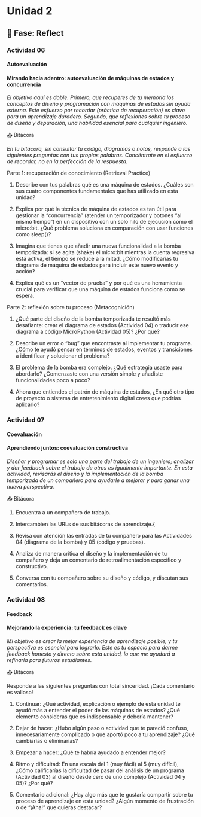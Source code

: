 # Unidad 2


## 🤔 Fase: Reflect

### Actividad 06

#### Autoevaluación
#### Mirando hacia adentro: autoevaluación de máquinas de estados y concurrencia

*El objetivo aquí es doble. Primero, que recuperes de tu memoria los conceptos de diseño y programación con máquinas de estados sin ayuda externa. Este esfuerzo por recordar (práctica de recuperación) es clave para un aprendizaje duradero. Segundo, que reflexiones sobre tu proceso de diseño y depuración, una habilidad esencial para cualquier ingeniero.*

📤 Bitácora

*En tu bitácora, sin consultar tu código, diagramas o notas, responde a las siguientes preguntas con tus propias palabras. Concéntrate en el esfuerzo de recordar, no en la perfección de la respuesta.*

Parte 1: recuperación de conocimiento (Retrieval Practice)

1. Describe con tus palabras qué es una máquina de estados. ¿Cuáles son sus cuatro componentes fundamentales que has utilizado en esta unidad?

2. Explica por qué la técnica de máquina de estados es tan útil para gestionar la “concurrencia” (atender un temporizador y botones “al mismo tiempo”) en un dispositivo con un solo hilo de ejecución como el micro:bit. ¿Qué problema soluciona en comparación con usar funciones como sleep()?
  
3. Imagina que tienes que añadir una nueva funcionalidad a la bomba temporizada: si se agita (shake) el micro:bit mientras la cuenta regresiva está activa, el tiempo se reduce a la mitad. ¿Cómo modificarías tu diagrama de máquina de estados para incluir este nuevo evento y acción?
  
4. Explica qué es un “vector de prueba” y por qué es una herramienta crucial para verificar que una máquina de estados funciona como se espera.
   
Parte 2: reflexión sobre tu proceso (Metacognición)

1. ¿Qué parte del diseño de la bomba temporizada te resultó más desafiante: crear el diagrama de estados (Actividad 04) o traducir ese diagrama a código MicroPython (Actividad 05)? ¿Por qué?
   
2. Describe un error o “bug” que encontraste al implementar tu programa. ¿Cómo te ayudó pensar en términos de estados, eventos y transiciones a identificar y solucionar el problema?
   
3. El problema de la bomba era complejo. ¿Qué estrategia usaste para abordarlo? ¿Comenzaste con una versión simple y añadiste funcionalidades poco a poco?
   
4. Ahora que entiendes el patrón de máquina de estados, ¿En qué otro tipo de proyecto o sistema de entretenimiento digital crees que podrías aplicarlo?

### Actividad 07
#### Coevaluación
#### Aprendiendo juntos: coevaluación constructiva

*Diseñar y programar es solo una parte del trabajo de un ingeniero; analizar y dar feedback sobre el trabajo de otros es igualmente importante. En esta actividad, revisarás el diseño y la implementación de la bomba temporizada de un compañero para ayudarle a mejorar y para ganar una nueva perspectiva.*

📤 Bitácora

1. Encuentra a un compañero de trabajo.

2. Intercambien las URLs de sus bitácoras de aprendizaje.{

3. Revisa con atención las entradas de tu compañero para las Actividades 04 (diagrama de la bomba) y 05 (código y pruebas).
  
4. Analiza de manera crítica el diseño y la implementación de tu compañero y deja un comentario de retroalimentación específico y constructivo.
   
5. Conversa con tu compañero sobre su diseño y código, y discutan sus comentarios.
   
### Actividad 08
#### Feedback
#### Mejorando la experiencia: tu feedback es clave

*Mi objetivo es crear la mejor experiencia de aprendizaje posible, y tu perspectiva es esencial para lograrlo. Este es tu espacio para darme feedback honesto y directo sobre esta unidad, lo que me ayudará a refinarla para futuros estudiantes.*

📤 Bitácora

Responde a las siguientes preguntas con total sinceridad. ¡Cada comentario es valioso!

1. Continuar: ¿Qué actividad, explicación o ejemplo de esta unidad te ayudó más a entender el poder de las máquinas de estados? ¿Qué elemento consideras que es indispensable y debería mantener?
   
2. Dejar de hacer: ¿Hubo algún paso o actividad que te pareció confuso, innecesariamente complicado o que aportó poco a tu aprendizaje? ¿Qué cambiarías o eliminarías?
   
3. Empezar a hacer: ¿Qué te habría ayudado a entender mejor?
   
4. Ritmo y dificultad: En una escala del 1 (muy fácil) al 5 (muy difícil), ¿Cómo calificarías la dificultad de pasar del análisis de un programa (Actividad 03) al diseño desde cero de uno complejo (Actividad 04 y 05)? ¿Por qué?
   
5. Comentario adicional: ¿Hay algo más que te gustaría compartir sobre tu proceso de aprendizaje en esta unidad? ¿Algún momento de frustración o de “¡Aha!” que quieras destacar?
    

